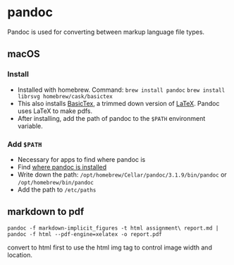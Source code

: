 # pandoc

Pandoc is used for converting between markup language file types.

## macOS

### Install

- Installed with homebrew. Command:
`brew install pandoc`
`brew install librsvg homebrew/cask/basictex`
- This also installs [BasicTex](https://tug.org/mactex/morepackages.html), a trimmed down version of [LaTeX](LaTeX.md). Pandoc uses LaTeX to make pdfs.
- After installing, add the path of pandoc to the `$PATH` environment variable.

### Add `$PATH`

- Necessary for apps to find where pandoc is
- Find [where pandoc is installed](homebrew.md#Location%20of%20Packages)
- Write down the path: `/opt/homebrew/Cellar/pandoc/3.1.9/bin/pandoc` or `/opt/homebrew/bin/pandoc`
- Add the path to `/etc/paths`

## markdown to pdf

``` shell
pandoc -f markdown-implicit_figures -t html assignment\ report.md | pandoc -f html --pdf-engine=xelatex -o report.pdf
```

convert to html first to use the html img tag to control image width and location.